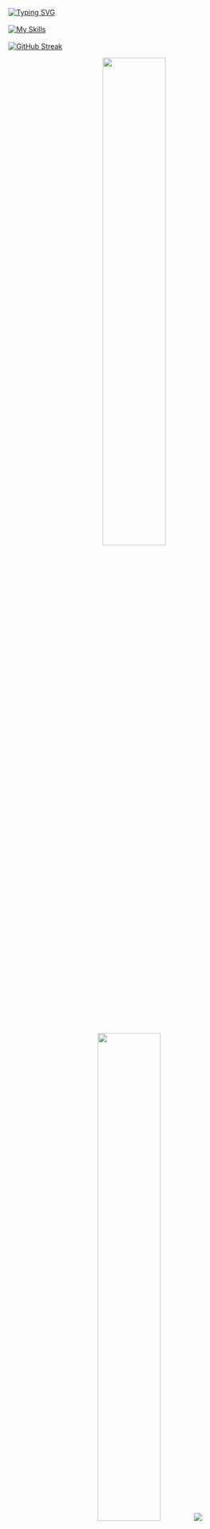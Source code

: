 [![Typing SVG](https://readme-typing-svg.demolab.com?font=JetBrains&weight=800&pause=1000&color=FF6E96&center=true&vCenter=true&random=false&width=435&lines=Software+Engineer;Full+Stack+Web+Developer;Cybersecurity%2Fnetwork+engineer)](https://git.io/typing-svg)
<br><br>
[![My Skills](https://skillicons.dev/icons?i=github,git,linux,html,css,js,ts,react,nextjs,tailwind,nodejs,figma,mongodb,nestjs,postman,vim,vscode,stackoverflow,c,cpp,mysql,&perline=11)](https://skillicons.dev)
<br><br>
[![GitHub Streak](https://github-readme-streak-stats.herokuapp.com?user=AymaneMehdi&theme=dracula&hide_border=true&border_radius=4&card_width=684)](https://git.io/streak-stats)
<br>
<p align="center">
  <img height="50%" width="auto" src ="https://github-readme-stats.vercel.app/api?username=J4spr&show_icons=true&count_private=true&theme=dracula&hide_border=true&hide=issues,contribs&bg_color=00000000">
  <img height="50%" width="auto" src ="https://github-readme-stats.vercel.app/api/top-langs/?username=J4spr&layout=compact&hide_border=true&theme=dracula&bg_color=00000000&langs_count=6&hide=jupyter%20notebook,tex,css">
  <img src ="https://github-readme-streak-stats.herokuapp.com?user=J4spr&theme=dracula&hide_border=true&background=FFFFFF00">
</p>

